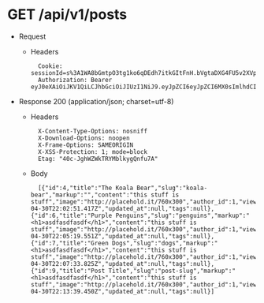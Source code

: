 # GET /api/v1/posts

+ Request

    + Headers

            Cookie: sessionId=s%3A1WA8bGmtpO3tg1ko6qDEdh7itkGItFnH.bVgtaDXG4FU5v2XVpLZnQp5SR%2F%2BQsOy0BMJDRmZk77w
            Authorization: Bearer eyJ0eXAiOiJKV1QiLCJhbGciOiJIUzI1NiJ9.eyJpZCI6eyJpZCI6MX0sImlhdCI6MTQ2MjA0ODExMX0.kRZF30k3SXfcW12inH8rnwgpR6vuLD_1RqHf7A2bk7o



+ Response 200 (application/json; charset=utf-8)

    + Headers

            X-Content-Type-Options: nosniff
            X-Download-Options: noopen
            X-Frame-Options: SAMEORIGIN
            X-XSS-Protection: 1; mode=block
            Etag: "40c-JghWZWkTRYMblkygQnfu7A"

    + Body

            [{"id":4,"title":"The Koala Bear","slug":"koala-bear","markup":"","content":"this stuff is stuff","image":"http://placehold.it/760x300","author_id":1,"views":0,"is_public":true,"created_at":"2016-04-30T22:02:51.417Z","updated_at":null,"tags":null},{"id":6,"title":"Purple Penguins","slug":"penguins","markup":"<h1>asdfasdfasdf</h1>","content":"this stuff is stuff","image":"http://placehold.it/760x300","author_id":1,"views":0,"is_public":true,"created_at":"2016-04-30T22:05:19.551Z","updated_at":null,"tags":null},{"id":7,"title":"Green Dogs","slug":"dogs","markup":"<h1>asdfasdfasdf</h1>","content":"this stuff is stuff","image":"http://placehold.it/760x300","author_id":1,"views":0,"is_public":true,"created_at":"2016-04-30T22:07:33.825Z","updated_at":null,"tags":null},{"id":9,"title":"Post Title","slug":"post-slug","markup":"<h1>asdfasdfasdf</h1>","content":"this stuff is stuff","image":"http://placehold.it/760x300","author_id":1,"views":0,"is_public":true,"created_at":"2016-04-30T22:13:39.450Z","updated_at":null,"tags":null}]



